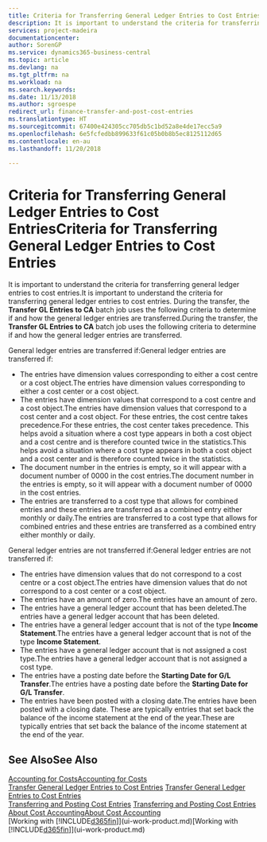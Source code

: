 ```yaml
---
title: Criteria for Transferring General Ledger Entries to Cost Entries | Microsoft Docs
description: It is important to understand the criteria for transferring general ledger entries to cost entries. During the transfer, the **Transfer GL Entries to CA** batch job uses the following criteria to determine if and how the general ledger entries are transferred.
services: project-madeira
documentationcenter: 
author: SorenGP
ms.service: dynamics365-business-central
ms.topic: article
ms.devlang: na
ms.tgt_pltfrm: na
ms.workload: na
ms.search.keywords: 
ms.date: 11/13/2018
ms.author: sgroespe
redirect_url: finance-transfer-and-post-cost-entries
ms.translationtype: HT
ms.sourcegitcommit: 67400e424305cc705db5c1bd52a8e4de17ecc5a9
ms.openlocfilehash: 6e5fcfedbb899633f61c05b0b8b5ec8125112d65
ms.contentlocale: en-au
ms.lasthandoff: 11/20/2018

---
```

# <a name="criteria-for-transferring-general-ledger-entries-to-cost-entries"></a><span data-ttu-id="78bf4-104">Criteria for Transferring General Ledger Entries to Cost Entries</span><span class="sxs-lookup"><span data-stu-id="78bf4-104">Criteria for Transferring General Ledger Entries to Cost Entries</span></span>
<span data-ttu-id="78bf4-105">It is important to understand the criteria for transferring general ledger entries to cost entries.</span><span class="sxs-lookup"><span data-stu-id="78bf4-105">It is important to understand the criteria for transferring general ledger entries to cost entries.</span></span> <span data-ttu-id="78bf4-106">During the transfer, the **Transfer GL Entries to CA** batch job uses the following criteria to determine if and how the general ledger entries are transferred.</span><span class="sxs-lookup"><span data-stu-id="78bf4-106">During the transfer, the **Transfer GL Entries to CA** batch job uses the following criteria to determine if and how the general ledger entries are transferred.</span></span>  

<span data-ttu-id="78bf4-107">General ledger entries are transferred if:</span><span class="sxs-lookup"><span data-stu-id="78bf4-107">General ledger entries are transferred if:</span></span>  

-   <span data-ttu-id="78bf4-108">The entries have dimension values corresponding to either a cost centre or a cost object.</span><span class="sxs-lookup"><span data-stu-id="78bf4-108">The entries have dimension values corresponding to either a cost center or a cost object.</span></span>  
-   <span data-ttu-id="78bf4-109">The entries have dimension values that correspond to a cost centre and a cost object.</span><span class="sxs-lookup"><span data-stu-id="78bf4-109">The entries have dimension values that correspond to a cost center and a cost object.</span></span> <span data-ttu-id="78bf4-110">For these entries, the cost centre takes precedence.</span><span class="sxs-lookup"><span data-stu-id="78bf4-110">For these entries, the cost center takes precedence.</span></span> <span data-ttu-id="78bf4-111">This helps avoid a situation where a cost type appears in both a cost object and a cost centre and is therefore counted twice in the statistics.</span><span class="sxs-lookup"><span data-stu-id="78bf4-111">This helps avoid a situation where a cost type appears in both a cost object and a cost center and is therefore counted twice in the statistics.</span></span>  
-   <span data-ttu-id="78bf4-112">The document number in the entries is empty, so it will appear with a document number of 0000 in the cost entries.</span><span class="sxs-lookup"><span data-stu-id="78bf4-112">The document number in the entries is empty, so it will appear with a document number of 0000 in the cost entries.</span></span>  
-   <span data-ttu-id="78bf4-113">The entries are transferred to a cost type that allows for combined entries and these entries are transferred as a combined entry either monthly or daily.</span><span class="sxs-lookup"><span data-stu-id="78bf4-113">The entries are transferred to a cost type that allows for combined entries and these entries are transferred as a combined entry either monthly or daily.</span></span>  

<span data-ttu-id="78bf4-114">General ledger entries are not transferred if:</span><span class="sxs-lookup"><span data-stu-id="78bf4-114">General ledger entries are not transferred if:</span></span>  

-   <span data-ttu-id="78bf4-115">The entries have dimension values that do not correspond to a cost centre or a cost object.</span><span class="sxs-lookup"><span data-stu-id="78bf4-115">The entries have dimension values that do not correspond to a cost center or a cost object.</span></span>  
-   <span data-ttu-id="78bf4-116">The entries have an amount of zero.</span><span class="sxs-lookup"><span data-stu-id="78bf4-116">The entries have an amount of zero.</span></span>  
-   <span data-ttu-id="78bf4-117">The entries have a general ledger account that has been deleted.</span><span class="sxs-lookup"><span data-stu-id="78bf4-117">The entries have a general ledger account that has been deleted.</span></span>  
-   <span data-ttu-id="78bf4-118">The entries have a general ledger account that is not of the type **Income Statement**.</span><span class="sxs-lookup"><span data-stu-id="78bf4-118">The entries have a general ledger account that is not of the type **Income Statement**.</span></span>  
-   <span data-ttu-id="78bf4-119">The entries have a general ledger account that is not assigned a cost type.</span><span class="sxs-lookup"><span data-stu-id="78bf4-119">The entries have a general ledger account that is not assigned a cost type.</span></span>  
-   <span data-ttu-id="78bf4-120">The entries have a posting date before the **Starting Date for G/L Transfer**.</span><span class="sxs-lookup"><span data-stu-id="78bf4-120">The entries have a posting date before the **Starting Date for G/L Transfer**.</span></span>  
-   <span data-ttu-id="78bf4-121">The entries have been posted with a closing date.</span><span class="sxs-lookup"><span data-stu-id="78bf4-121">The entries have been posted with a closing date.</span></span> <span data-ttu-id="78bf4-122">These are typically entries that set back the balance of the income statement at the end of the year.</span><span class="sxs-lookup"><span data-stu-id="78bf4-122">These are typically entries that set back the balance of the income statement at the end of the year.</span></span>  

## <a name="see-also"></a><span data-ttu-id="78bf4-123">See Also</span><span class="sxs-lookup"><span data-stu-id="78bf4-123">See Also</span></span>  
[<span data-ttu-id="78bf4-124">Accounting for Costs</span><span class="sxs-lookup"><span data-stu-id="78bf4-124">Accounting for Costs</span></span>](finance-manage-cost-accounting.md)  
 <span data-ttu-id="78bf4-125">[Transfer General Ledger Entries to Cost Entries](finance-how-to-transfer-general-ledger-entries-to-cost-entries.md) </span><span class="sxs-lookup"><span data-stu-id="78bf4-125">[Transfer General Ledger Entries to Cost Entries](finance-how-to-transfer-general-ledger-entries-to-cost-entries.md) </span></span>  
 <span data-ttu-id="78bf4-126">[Transferring and Posting Cost Entries](finance-transfer-and-post-cost-entries.md) </span><span class="sxs-lookup"><span data-stu-id="78bf4-126">[Transferring and Posting Cost Entries](finance-transfer-and-post-cost-entries.md) </span></span>  
 [<span data-ttu-id="78bf4-127">About Cost Accounting</span><span class="sxs-lookup"><span data-stu-id="78bf4-127">About Cost Accounting</span></span>](finance-about-cost-accounting.md)  
 <span data-ttu-id="78bf4-128">[Working with [!INCLUDE[d365fin](includes/d365fin_md.md)]](ui-work-product.md)</span><span class="sxs-lookup"><span data-stu-id="78bf4-128">[Working with [!INCLUDE[d365fin](includes/d365fin_md.md)]](ui-work-product.md)</span></span>

